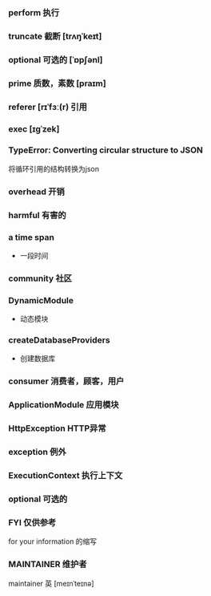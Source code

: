### perform  执行


### truncate 截断 [trʌŋˈkeɪt]

### optional 可选的 [ˈɒpʃənl]


### prime 质数，素数  [praɪm] 

### referer  [rɪˈfɜː(r)  引用


###  exec   [ɪɡˈzek]


### TypeError: Converting circular structure to JSON 
将循环引用的结构转换为json

### overhead 开销

### harmful 有害的

###  a time span
* 一段时间

### community  社区

### DynamicModule
 * 动态模块
### createDatabaseProviders 
 * 创建数据库

### consumer  消费者，顾客，用户

### ApplicationModule 应用模块

### HttpException HTTP异常

### exception 例外

### ExecutionContext 执行上下文

### optional 可选的


### FYI  仅供参考
for your information 的缩写

### MAINTAINER 维护者
maintainer
英 [meɪnˈteɪnə] 

